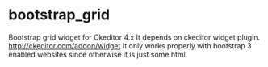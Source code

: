 # bootstrap_grid
Bootstrap grid widget for Ckeditor 4.x
It depends on ckeditor widget plugin. http://ckeditor.com/addon/widget
It only works properly with bootstrap 3 enabled websites since otherwise it is just some html.
